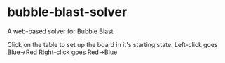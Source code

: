bubble-blast-solver
===================

A web-based solver for Bubble Blast

Click on the table to set up the board in it's starting state.
Left-click goes Blue->Red
Right-click goes Red->Blue
